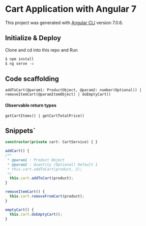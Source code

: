 # Cart Application with Angular 7

This project was generated with [Angular CLI](https://github.com/angular/angular-cli) version 7.0.6.

## Initialize & Deploy
Clone and cd into this repo and Run 
```bash
$ npm install
$ ng serve -o
```
## Code scaffolding
```
addToCart(@param1: ProductObject, @param2: number(Optional)) | removeItemCart(@paramItemObject) | doEmptyCart()
```

#### Observable return types
`getCartItems() | getCartTotalPrice()`

## Snippets`
```typescript
constructor(private cart: CartService) { }

addCart() {
/**
 * @param1 : Product Object
 * @param2 : Quantity (Optional) Default 1
 * this.cart.addToCart(product, 2);
 */
  this.cart.addToCart(product);
}

removeItemCart() {
  this.cart.removeFromCart(product);
}

emptyCart() {
  this.cart.doEmptyCart();
}
```
